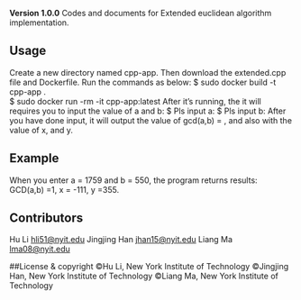 **Version 1.0.0**
Codes and documents for Extended euclidean algorithm implementation.

## Usage
Create a new directory named cpp-app. Then download the extended.cpp file and Dockerfile. 
Run the commands as below: 
$ sudo docker build -t cpp-app .  
$ sudo docker run -rm -it cpp-app:latest 
After it’s running, the it will requires you to input the value of a and b:
$ Pls input a: 
$ Pls input b:
After you have done input, it will output the value of gcd(a,b) = , and also with the value of x, and y.

## Example
 
When you enter a = 1759 and b = 550, the program returns results: GCD(a,b) =1, x = -111, y =355.

## Contributors
Hu Li <hli51@nyit.edu>
Jingjing Han <jhan15@nyit.edu>
Liang Ma <lma08@nyit.edu>

##License & copyright
©Hu Li, New York Institute of Technology
©Jingjing Han, New York Institute of Technology
©Liang Ma, New York Institute of Technology

